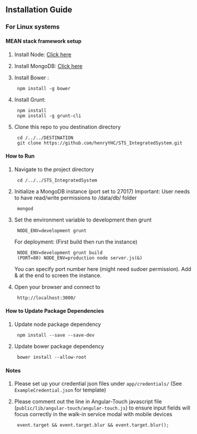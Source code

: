 ## Installation Guide

### For Linux systems

#### MEAN stack framework setup

1. Install Node: [Click here](https://nodejs.org/download/)
2. Install MongoDB: [Click here](http://www.mongodb.org/downloads) 
3. Install Bower :

		npm install -g bower

4. Install Grunt:
		
		npm install
		npm install -g grunt-cli

5. Clone this repo to you destination directory

		cd /../../DESTINATION
		git clone https://github.com/henryYHC/STS_IntegratedSystem.git
		

#### How to Run

1. Navigate to the project directory

		cd /../../STS_IntegratedSystem

2. Initialize a MongoDB instance (port set to 27017) 
   Important: User needs to have read/write permissions to /data/db/ folder

		mongod
	
3. Set the environment variable to development then grunt

		NODE_ENV=development grunt
		

	For deployment: (First build then run the instance)

		NODE_ENV=development grunt build
		(PORT=80) NODE_ENV=production node server.js(&)
	
	You can specify port number here (might need sudoer permission). Add & at the end to screen the instance.
		
4. Open your browser and connect to 

		http://localhost:3000/
		
#### How to Update Package Dependencies

1. Update node package dependency
		
		npm install --save --save-dev
		
2. Update bower package dependency

		bower install --allow-root
		
#### Notes
1. Please set up your credential json files under `app/credentials/` (See `ExampleCredential.json` for template)

2. Please comment out the line in Angular-Touch javascript file (`public/lib/angular-touch/angular-touch.js`) to ensure input fields will focus correctly in the walk-in service modal with mobile devices

		event.target && event.target.blur && event.target.blur();